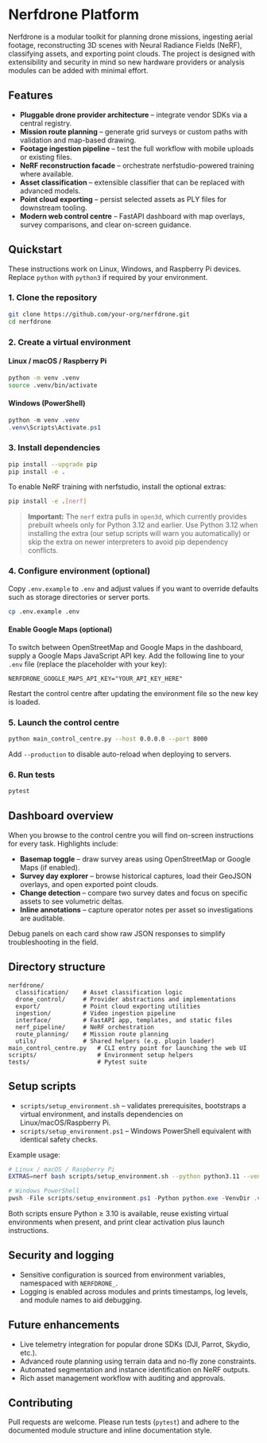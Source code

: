 # Nerfdrone Platform

Nerfdrone is a modular toolkit for planning drone missions, ingesting aerial footage,
reconstructing 3D scenes with Neural Radiance Fields (NeRF), classifying assets, and
exporting point clouds. The project is designed with extensibility and security in
mind so new hardware providers or analysis modules can be added with minimal effort.

## Features

- **Pluggable drone provider architecture** – integrate vendor SDKs via a central registry.
- **Mission route planning** – generate grid surveys or custom paths with validation and map-based drawing.
- **Footage ingestion pipeline** – test the full workflow with mobile uploads or existing files.
- **NeRF reconstruction facade** – orchestrate nerfstudio-powered training where available.
- **Asset classification** – extensible classifier that can be replaced with advanced models.
- **Point cloud exporting** – persist selected assets as PLY files for downstream tooling.
- **Modern web control centre** – FastAPI dashboard with map overlays, survey comparisons, and clear on-screen guidance.

## Quickstart

These instructions work on Linux, Windows, and Raspberry Pi devices. Replace `python`
with `python3` if required by your environment.

### 1. Clone the repository

```bash
git clone https://github.com/your-org/nerfdrone.git
cd nerfdrone
```

### 2. Create a virtual environment

#### Linux / macOS / Raspberry Pi

```bash
python -m venv .venv
source .venv/bin/activate
```

#### Windows (PowerShell)

```powershell
python -m venv .venv
.venv\Scripts\Activate.ps1
```

### 3. Install dependencies

```bash
pip install --upgrade pip
pip install -e .
```

To enable NeRF training with nerfstudio, install the optional extras:

```bash
pip install -e .[nerf]
```

> **Important:** The `nerf` extra pulls in `open3d`, which currently provides
> prebuilt wheels only for Python 3.12 and earlier. Use Python 3.12 when
> installing the extra (our setup scripts will warn you automatically) or skip
> the extra on newer interpreters to avoid pip dependency conflicts.

### 4. Configure environment (optional)

Copy `.env.example` to `.env` and adjust values if you want to override defaults such as
storage directories or server ports.

```bash
cp .env.example .env
```

#### Enable Google Maps (optional)

To switch between OpenStreetMap and Google Maps in the dashboard, supply a Google Maps
JavaScript API key. Add the following line to your `.env` file (replace the placeholder
with your key):

```
NERFDRONE_GOOGLE_MAPS_API_KEY="YOUR_API_KEY_HERE"
```

Restart the control centre after updating the environment file so the new key is loaded.

### 5. Launch the control centre

```bash
python main_control_centre.py --host 0.0.0.0 --port 8000
```

Add `--production` to disable auto-reload when deploying to servers.

### 6. Run tests

```bash
pytest
```

## Dashboard overview

When you browse to the control centre you will find on-screen instructions for every
task. Highlights include:

- **Basemap toggle** – draw survey areas using OpenStreetMap or Google Maps (if enabled).
- **Survey day explorer** – browse historical captures, load their GeoJSON overlays,
  and open exported point clouds.
- **Change detection** – compare two survey dates and focus on specific assets to see
  volumetric deltas.
- **Inline annotations** – capture operator notes per asset so investigations are
  auditable.

Debug panels on each card show raw JSON responses to simplify troubleshooting in the
field.

## Directory structure

```
nerfdrone/
  classification/    # Asset classification logic
  drone_control/     # Provider abstractions and implementations
  export/            # Point cloud exporting utilities
  ingestion/         # Video ingestion pipeline
  interface/         # FastAPI app, templates, and static files
  nerf_pipeline/     # NeRF orchestration
  route_planning/    # Mission route planning
  utils/             # Shared helpers (e.g. plugin loader)
main_control_centre.py   # CLI entry point for launching the web UI
scripts/                 # Environment setup helpers
tests/                   # Pytest suite
```

## Setup scripts

- `scripts/setup_environment.sh` – validates prerequisites, bootstraps a virtual environment, and installs dependencies on Linux/macOS/Raspberry Pi.
- `scripts/setup_environment.ps1` – Windows PowerShell equivalent with identical safety checks.

Example usage:

```bash
# Linux / macOS / Raspberry Pi
EXTRAS=nerf bash scripts/setup_environment.sh --python python3.11 --venv .venv
```

```powershell
# Windows PowerShell
pwsh -File scripts/setup_environment.ps1 -Python python.exe -VenvDir .venv -Extras nerf
```

Both scripts ensure Python ≥ 3.10 is available, reuse existing virtual environments when present,
and print clear activation plus launch instructions.

## Security and logging

- Sensitive configuration is sourced from environment variables, namespaced with
  `NERFDRONE_`.
- Logging is enabled across modules and prints timestamps, log levels, and module names
  to aid debugging.

## Future enhancements

- Live telemetry integration for popular drone SDKs (DJI, Parrot, Skydio, etc.).
- Advanced route planning using terrain data and no-fly zone constraints.
- Automated segmentation and instance identification on NeRF outputs.
- Rich asset management workflow with auditing and approvals.

## Contributing

Pull requests are welcome. Please run tests (`pytest`) and adhere to the documented
module structure and inline documentation style.
